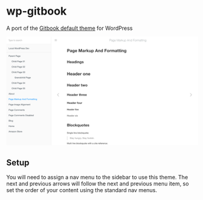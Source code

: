 # wp-gitbook

A port of the [Gitbook default theme](https://github.com/GitbookIO/theme-default) for WordPress

![screenshot](screenshot.png)

## Setup

You will need to assign a nav menu to the sidebar to use this theme. The next and previous arrows will follow the next and previous menu item, so set the order of your content using the standard nav menus.
